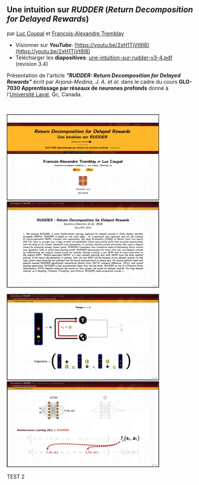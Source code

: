 
## Une intuition sur *RUDDER* (*Return Decomposition for Delayed Rewards*)
par [Luc Coupal](https://redleader962.github.io) et [Francois-Alexandre Tremblay](https://www.linkedin.com/in/francois-alexandre-tremblay-m-sc-2b212146/)

- Visionner sur ***YouTube***: [https://youtu.be/2xH1TjVt9I8](https://youtu.be/2xH1TjVt9I8)
- Télécharger les **diapositives**: [une-intuition-sur-rudder-v3-4.pdf](https://github.com/RedLeader962/une_intuition_sur_rudder/raw/master/une-intuition-sur-rudder-v3-4.pdf) (revision 3.4)

Présentation de l'article ***"RUDDER: Return Decomposition for Delayed Rewards"*** écrit par *Arjona-Medina, J. A.* et *al.* dans le cadre du cours **GLO-7030 Apprentissage par réseaux de neurones profonds** donné à l'[Université Laval](https://www.fsg.ulaval.ca), Qc, Canada.

<br>

<p>
<img src="images/cover.png" width="410px">
<img src="images/p1.png" width="410px" >
</p>
<p>
<img src="images/p12.png" width="410px">
<img src="images/p20.png" width="410px">
</p>
 
TEST 2